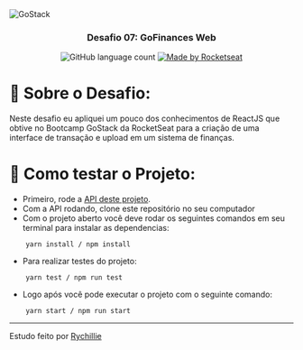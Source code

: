 <img alt="GoStack" src="https://storage.googleapis.com/golden-wind/bootcamp-gostack/header-desafios.png" />

<h3 align="center">
    Desafio 07: GoFinances Web
</h3>

<p align="center">
    <img alt="GitHub language count" src="https://img.shields.io/github/languages/count/eduaugustus/desafio-gostack-conceitos-nodejs?color=%2304D361">
    <a href="https://rocketseat.com.br">
        <img alt="Made by Rocketseat" src="https://img.shields.io/badge/made%20by-Rychillie-%2304D361">
    </a>
</p>

# 🚀 Sobre o Desafio:

Neste desafio eu apliquei um pouco dos conhecimentos de ReactJS que obtive no Bootcamp GoStack da RocketSeat para a criação de uma interface de transação e upload em um sistema de finanças.

# 🔧 Como testar o Projeto:

- Primeiro, rode a [API deste projeto](https://github.com/Rychillie/desafio-typeorm-upload-nodejs).
- Com a API rodando, clone este repositório no seu computador
- Com o projeto aberto você deve rodar os seguintes comandos em seu terminal para instalar as dependencias:

```shell
    yarn install / npm install
```

- Para realizar testes do projeto:

```shell
    yarn test / npm run test
```

- Logo após você pode executar o projeto com o seguinte comando:

```shell
    yarn start / npm run start
```

---

Estudo feito por [Rychillie](https://rychillie.net)
